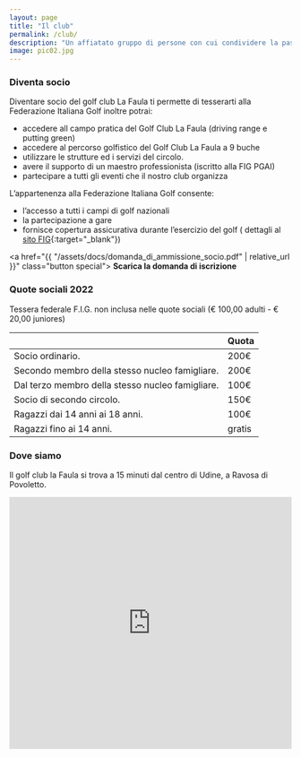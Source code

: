 ```yaml
---
layout: page
title: "Il club"
permalink: /club/
description: "Un affiatato gruppo di persone con cui condividere la passione per questo bellissimo sport da praticare in compagnia"
image: pic02.jpg
---
```


### Diventa socio

Diventare socio del golf club La Faula ti permette di tesserarti alla Federazione Italiana Golf inoltre potrai:


* accedere all campo pratica del Golf Club La Faula (driving range e putting green)
* accedere al percorso golfistico del Golf Club La Faula a 9 buche
* utilizzare le strutture ed i servizi del circolo.
* avere il supporto di un maestro professionista (iscritto alla FIG PGAI)
* partecipare a tutti gli eventi che il nostro club organizza

L’appartenenza alla Federazione Italiana Golf consente:
* l’accesso a tutti i campi di golf nazionali
* la partecipazione a gare
* fornisce copertura assicurativa durante l’esercizio del golf ( dettagli al [sito FIG](https://www.federgolf.it/){:target="_blank"})


<a href="{{ "/assets/docs/domanda_di_ammissione_socio.pdf" | relative_url }}" class="button special">
    <span class="glyphicon glyphicon-download" aria-hidden="true"></span>
    **Scarica la domanda di iscrizione**
</a>


### Quote sociali 2022

Tessera federale F.I.G. non inclusa nelle quote sociali (€ 100,00 adulti - € 20,00 juniores)

<div class="row justify-content-md-center">
    <div class="table-wrapper col col-md-auto">
        <table class="alt">
            <thead>
                <tr>
                    <th></th>
                    <th>Quota</th>
                </tr>
            </thead>
            <tbody>
                <tr>
                    <td>Socio ordinario.</td>
                    <td>200€</td>
                </tr>
                <tr>
                    <td>Secondo membro della stesso nucleo famigliare.</td>
                    <td>200€</td>
                </tr>
                <tr>
                    <td>Dal terzo membro della stesso nucleo famigliare.</td>
                    <td>100€</td>
                </tr>
                <tr>
                    <td>Socio di secondo circolo.</td>
                    <td>150€</td>
                </tr>
                <tr>
                    <td>Ragazzi dai 14 anni ai 18 anni.</td>
                    <td>100€</td>
                </tr>
                <tr>
                    <td>Ragazzi fino ai 14 anni.</td>
                    <td>gratis</td>
                </tr>
            </tbody>
        </table>
    </div>
</div>


### Dove siamo

Il golf club la Faula si trova a 15 minuti dal centro di  Udine, a Ravosa di Povoletto.
<div class="row">
    <iframe src="https://www.google.com/maps/embed?pb=!1m18!1m12!1m3!1d62544.18812305778!2d13.292086252349879!3d46.148979391254734!2m3!1f0!2f0!3f0!3m2!1i1024!2i768!4f13.1!3m3!1m2!1s0x477a49c808607b71%3A0x18da5235707ee12!2sGolf+Club+La+Faula!5e0!3m2!1sit!2sit!4v1514389707855" width="100%" height="450" frameborder="0" style="border:0" allowfullscreen></iframe>
</div>
